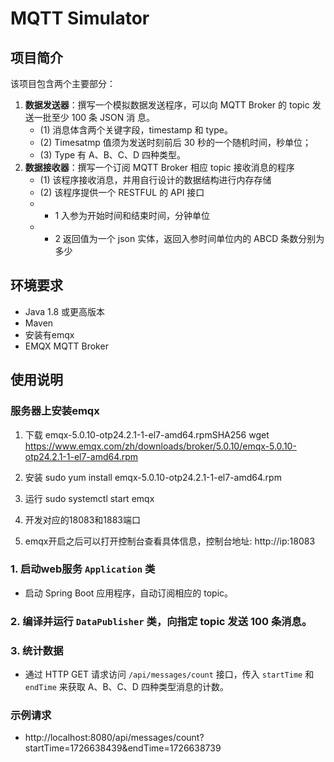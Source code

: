 # MQTT Simulator

## 项目简介

该项目包含两个主要部分：
1. **数据发送器**：撰写一个模拟数据发送程序，可以向 MQTT Broker 的 topic 发送一批至少 100 条 JSON 消
   息。
   - (1) 消息体含两个关键字段，timestamp 和 type。
   - (2) Timesatmp 值须为发送时刻前后 30 秒的一个随机时间，秒单位；
   - (3) Type 有 A、B、C、D 四种类型。
2. **数据接收器**：撰写一个订阅 MQTT Broker 相应 topic 接收消息的程序
   - (1) 该程序接收消息，并用自行设计的数据结构进行内存存储
   - (2) 该程序提供一个 RESTFUL 的 API 接口
   - - 1 入参为开始时间和结束时间，分钟单位
   - - 2 返回值为一个 json 实体，返回入参时间单位内的 ABCD 条数分别为多少

## 环境要求

- Java 1.8 或更高版本
- Maven
- 安装有emqx
- EMQX MQTT Broker

## 使用说明
### 服务器上安装emqx
1. 下载 emqx-5.0.10-otp24.2.1-1-el7-amd64.rpmSHA256
   wget https://www.emqx.com/zh/downloads/broker/5.0.10/emqx-5.0.10-otp24.2.1-1-el7-amd64.rpm

2. 安装
   sudo yum install emqx-5.0.10-otp24.2.1-1-el7-amd64.rpm

3. 运行
   sudo systemctl start emqx
4. 开发对应的18083和1883端口
5. emqx开启之后可以打开控制台查看具体信息，控制台地址: http://ip:18083

### 1. 启动web服务 `Application` 类
- 启动 Spring Boot 应用程序，自动订阅相应的 topic。

### 2. 编译并运行 `DataPublisher` 类，向指定 topic 发送 100 条消息。

### 3. 统计数据

- 通过 HTTP GET 请求访问 `/api/messages/count` 接口，传入 `startTime` 和 `endTime` 来获取 A、B、C、D 四种类型消息的计数。

### 示例请求
- http://localhost:8080/api/messages/count?startTime=1726638439&endTime=1726638739
